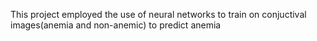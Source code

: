  This project employed the use of neural networks to train on conjuctival images(anemia and non-anemic) to predict anemia
